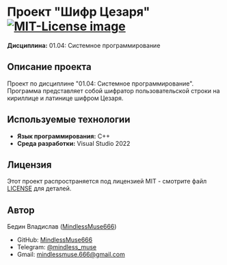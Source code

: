 # Проект "Шифр Цезаря" <a href="https://opensource.org/licenses/MIT"><img src="https://img.shields.io/badge/License-MIT-yellow.svg" alt="MIT-License image"></a>

**Дисциплина:** 01.04: Системное программирование


## Описание проекта

Проект по дисциплине "01.04: Системное программирование". Программа представляет собой шифратор пользовательской строки на кириллице и латинице шифром Цезаря.


## Используемые технологии

- **Язык программирования:** С++
- **Среда разработки:** Visual Studio 2022


## Лицензия

Этот проект распространяется под лицензией MIT - смотрите файл [LICENSE](LICENSE) для деталей.


## Автор

Бедин Владислав ([MindlessMuse666](https://github.com/MindlessMuse666))
  - GitHub: [MindlessMuse666](https://github.com/MindlessMuse666 "Владислав: https://github.com/MindlessMuse666")
  - Telegram: [@mindless_muse](t.me/mindless_muse)
  - Gmail: [mindlessmuse.666@gmail.com](mindlessmuse.666@gmail.com)

